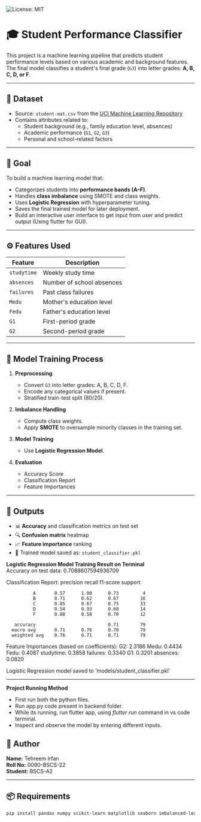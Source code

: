 ![License: MIT](https://img.shields.io/badge/License-MIT-blue.svg)<br>
# 🎓 Student Performance Classifier

This project is a machine learning pipeline that predicts student performance levels based on various academic and background features. The final model classifies a student's final grade (`G3`) into letter grades: **A, B, C, D, or F**.

---

## 📂 Dataset

- Source: `student-mat.csv` from the [UCI Machine Learning Repository](https://archive.ics.uci.edu/ml/datasets/Student+Performance)
- Contains attributes related to:
  - Student background (e.g., family education level, absences)
  - Academic performance (`G1`, `G2`, `G3`)
  - Personal and school-related factors

---

## 🧠 Goal

To build a machine learning model that:
- Categorizes students into **performance bands (A–F)**.
- Handles **class imbalance** using SMOTE and class weights.
- Uses **Logistic Regression** with hyperparameter tuning.
- Saves the final trained model for later deployment.
- Build an interactive user interface to get input from user and predict output (Using flutter for GUI).

---

## ⚙️ Features Used

| Feature     | Description                     |
|-------------|---------------------------------|
| `studytime` | Weekly study time               |
| `absences`  | Number of school absences       |
| `failures`  | Past class failures             |
| `Medu`      | Mother's education level        |
| `Fedu`      | Father's education level        |
| `G1`        | First-period grade              |
| `G2`        | Second-period grade             |

---

## 🧪 Model Training Process

1. **Preprocessing**
   - Convert `G3` into letter grades: A, B, C, D, F.
   - Encode any categorical values if present.
   - Stratified train-test split (80/20).
   
2. **Imbalance Handling**
   - Compute class weights.
   - Apply **SMOTE** to oversample minority classes in the training set.

3. **Model Training**
   - Use **Logistic Regression Model**.
   
4. **Evaluation**
   - Accuracy Score
   - Classification Report
   - Feature Importances

---

## 🧾 Outputs

- 📊 **Accuracy** and classification metrics on test set
- 🔍 **Confusion matrix** heatmap
- 📈 **Feature importance** ranking
- 💾 Trained model saved as: `student_classifier.pkl`

**Logistic Regression Model Training Result on Terminal**<br>
Accuracy on test data: 0.7088607594936709

Classification Report:
                    precision    recall  f1-score   support

              A       0.57      1.00      0.73         4
              B       0.71      0.62      0.67        16
              C       0.85      0.67      0.75        33
              D       0.54      0.93      0.68        14
              F       0.88      0.58      0.70        12

       accuracy                           0.71        79
      macro avg       0.71      0.76      0.70        79
      weighted avg    0.76      0.71      0.71        79
   
   Feature Importances (based on coefficients):
   G2: 2.3186
   Medu: 0.4434
   Fedu: 0.4087
   studytime: 0.3858
   failures: 0.3340
   G1: 0.3201
   absences: 0.0820

   Logistic Regression model saved to 'models/student_classifier.pkl'

---

**Project Running Method**
   - First run both the python files.
   - Run app.py code present in backend folder.
   - While its running, run flutter app, using *flutter run* command in vs code terminal.
   - Inspect and observe the model by entering different inputs.

## 👤  Author
**Name:**     Tehreem Irfan <br>
**Roll No:**  0090-BSCS-22  <br>
**Student:**  BSCS-A2

---

## 📦 Requirements

```bash
pip install pandas numpy scikit-learn matplotlib seaborn imbalanced-learn joblib
